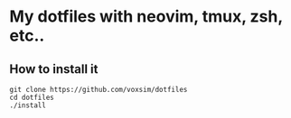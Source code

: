 # My dotfiles with neovim, tmux, zsh, etc..

## How to install it

```
git clone https://github.com/voxsim/dotfiles
cd dotfiles
./install
```
